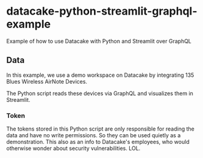# datacake-python-streamlit-graphql-example
Example of how to use Datacake with Python and Streamlit over GraphQL

## Data

In this example, we use a demo workspace on Datacake by integrating 135 Blues Wireless AirNote Devices.

The Python script reads these devices via GraphQL and visualizes them in Streamlit.

### Token

The tokens stored in this Python script are only responsible for reading the data and have no write permissions. So they can be used quietly as a demonstration. This also as an info to Datacake's employees, who would otherwise wonder about security vulnerabilities. LOL.
